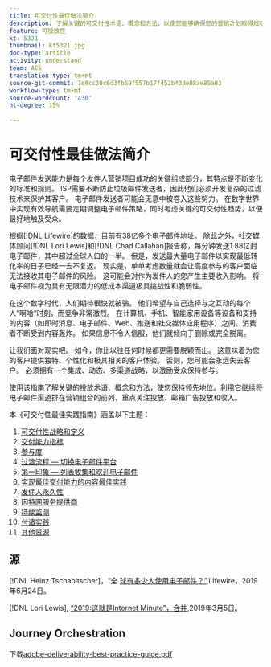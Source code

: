 ```yaml
---
title: 可交付性最佳做法简介
description: 了解关键的可交付性术语、概念和方法，以使您能够确保您的营销计划取得成功。
feature: 可投放性
kt: 5321
thumbnail: kt5321.jpg
doc-type: article
activity: understand
team: ACS
translation-type: tm+mt
source-git-commit: 7e9cc30c6d3fb69f557b17f452b43de08ae85a03
workflow-type: tm+mt
source-wordcount: '430'
ht-degree: 15%

---
```



# 可交付性最佳做法简介

电子邮件发送能力是每个发件人营销项目成功的关键组成部分，其特点是不断变化的标准和规则。 ISP需要不断防止垃圾邮件发送者，因此他们必须开发复杂的过滤技术来保护其客户。 电子邮件发送者可能会无意中被卷入这些努力。 在数字世界中实现有效导航需要定期调整电子邮件策略，同时考虑关键的可交付性趋势，以便最好地触及受众。

根据[!DNL Lifewire]的数据，目前有38亿多个电子邮件地址。 除此之外，社交媒体顾问[!DNL Lori Lewis]和[!DNL Chad Callahan]报告称，每分钟发送1.88亿封电子邮件，其中超过全球人口的一半。 但是，发送最大量电子邮件以实现最低转化率的日子已经一去不复返。 现实是，单单考虑数量就会让高度参与的客户面临无法接收其电子邮件的风险。 这可能会对作为发件人的您产生主要收入影响。 将电子邮件视为具有无限潜力的低成本渠道极具挑战性和脆弱性。

在这个数字时代，人们期待很快就被骗。 他们希望与自己选择与之互动的每个人“啊哈”时刻，而竞争非常激烈。 在计算机、手机、智能家用设备等设备和支持的内容（如即时消息、电子邮件、Web、推送和社交媒体应用程序）之间，消费者不断受到内容轰炸。 如果信息不令人信服，他们就倾向于删除或完全脱离。

让我们面对现实吧。 如今，你比以往任何时候都更需要脱颖而出。 这意味着为您的客户提供独特、个性化和极其相关的客户体验。 否则，您可能会永远失去客户。 必须拥有一个集成、动态、多渠道战略，以激励受众保持参与。

使用该指南了解关键的投放术语、概念和方法，使您保持领先地位。利用它继续将电子邮件渠道排在营销组合的前列，重点关注投放、邮箱广告投放和收入。

本《可交付性最佳实践指南》涵盖以下主题：

1. [可交付性战略和定义](/help/deliverability-strategy-and-definition.md)
2. [交付能力指标](/help/metrics/metrics-overview.md)
3. [参与度](/help/engagement.md)
4. [过渡流程 — 切换电子邮件平台](/help/transition-process/switching-email-platforms.md)
5. [第一印象 — 列表收集和欢迎电子邮件](/help/first-impressions/address-collection-and-list-growth.md)
6. [实现最佳交付能力的内容最佳实践](/help/content-best-practices-for-optimal-delivery.md)
7. [发件人永久性](/help/sender-permanence.md)
8. [因特网服务提供商](/help/internet-service-provider-specifics/overview.md)
9. [持续监测](/help/ongoing-monitoring.md)
10. [付诸实践](/help/putting-it-in-practice/how-to-reach-success.md)
11. [其他资源](/help/additional-resources/general-resources.md)

## 源

[!DNL Heinz Tschabitscher]，“全 [球有多少人使用电子邮件？”](https://www.lifewire.com/how-many-email-users-are-there-1171213),Lifewire，2019年6月24日。

[!DNL Lori Lewis],  [“2019:这就是Internet Minute”，合并](https://www.allaccess.com/merge/archive/29580/2019-this-is-what-happens-in-an-internet-minute),2019年3月5日。

## Journey Orchestration

下载[adobe-deliverability-best-practice-guide.pdf](/help/assets/adobe-deliverability-best-practice-guide.pdf)
